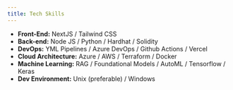 ```yaml
---
title: Tech Skills
---
```


- **Front-End:** NextJS / Tailwind CSS
- **Back-end:** Node JS / Python / Hardhat / Solidity
- **DevOps:** YML Pipelines / Azure DevOps / Github Actions / Vercel
- **Cloud Architecture:** Azure / AWS / Terraform / Docker
- **Machine Learning:** RAG / Foundational Models / AutoML / Tensorflow / Keras
- **Dev Environment:** Unix (preferable) / Windows
